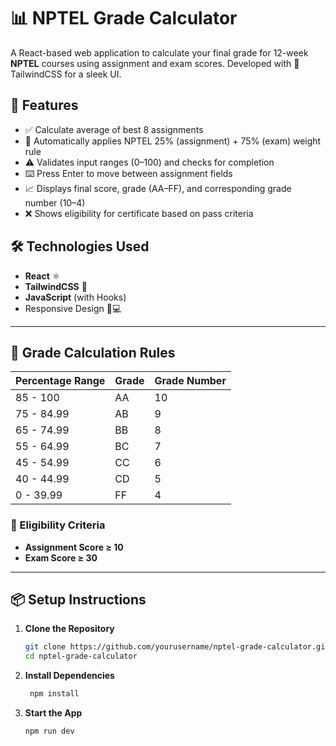 # 📊 NPTEL Grade Calculator

A React-based web application to calculate your final grade for 12-week **NPTEL** courses using assignment and exam scores. Developed with 💙 TailwindCSS for a sleek UI.

## 🚀 Features

- ✅ Calculate average of best 8 assignments
- 🧠 Automatically applies NPTEL 25% (assignment) + 75% (exam) weight rule
- ⚠️ Validates input ranges (0–100) and checks for completion
- ⌨️ Press Enter to move between assignment fields
- 📈 Displays final score, grade (AA–FF), and corresponding grade number (10–4)
- ❌ Shows eligibility for certificate based on pass criteria

## 🛠️ Technologies Used

- **React** ⚛️
- **TailwindCSS** 🎨
- **JavaScript** (with Hooks)
- Responsive Design 📱💻

---

## 🧮 Grade Calculation Rules

| Percentage Range | Grade | Grade Number |
|------------------|-------|--------------|
| 85 - 100         | AA    | 10           |
| 75 - 84.99       | AB    | 9            |
| 65 - 74.99       | BB    | 8            |
| 55 - 64.99       | BC    | 7            |
| 45 - 54.99       | CC    | 6            |
| 40 - 44.99       | CD    | 5            |
| 0 - 39.99        | FF    | 4            |

### 🎯 Eligibility Criteria

- **Assignment Score ≥ 10**
- **Exam Score ≥ 30**

---

## 📦 Setup Instructions

1. **Clone the Repository**
   ```bash
   git clone https://github.com/yourusername/nptel-grade-calculator.git
   cd nptel-grade-calculator
2. **Install Dependencies**
   ```bash
    npm install
3. **Start the App**
   ```bash
   npm run dev
